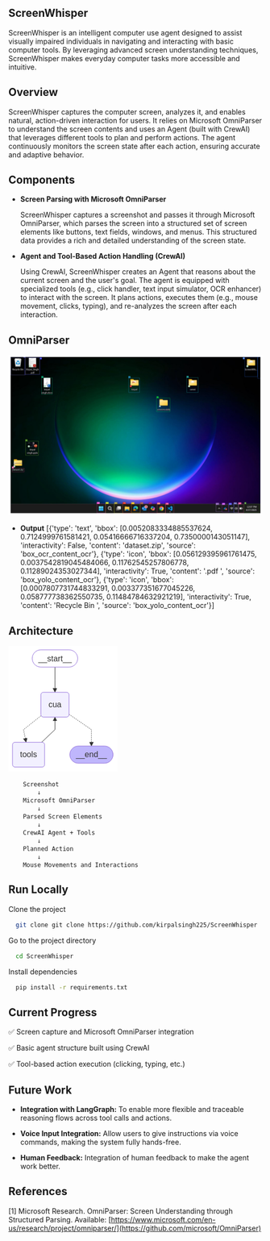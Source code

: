 
## ScreenWhisper

ScreenWhisper is an intelligent computer use agent designed to assist visually impaired individuals in navigating and interacting with basic computer tools. By leveraging advanced screen understanding techniques, ScreenWhisper makes everyday computer tasks more accessible and intuitive.

## Overview

ScreenWhisper captures the computer screen, analyzes it, and enables natural, action-driven interaction for users. It relies on Microsoft OmniParser to understand the screen contents and uses an Agent (built with CrewAI) that leverages different tools to plan and perform actions. The agent continuously monitors the screen state after each action, ensuring accurate and adaptive behavior.

## Components


- **Screen Parsing with Microsoft OmniParser**
  
  ScreenWhisper captures a screenshot and passes it through Microsoft OmniParser, which parses the screen into a structured set of screen elements like buttons, text fields, windows, and menus. This structured data provides a rich and detailed understanding of the screen state.

- **Agent and Tool-Based Action Handling (CrewAI)**

    Using CrewAI, ScreenWhisper creates an Agent that reasons about the current screen and the user's goal.
    The agent is equipped with specialized tools (e.g., click handler, text input simulator, OCR enhancer) to interact with the screen. It plans actions, executes them (e.g., mouse movement, clicks, typing), and re-analyzes the screen after each interaction.

## OmniParser 

![img](https://github.com/kirpalsingh225/ScreenWhisper/blob/main/artifacts/output.png)

- **Output**
  [{'type': 'text', 'bbox': [0.0052083334885537624, 0.7124999761581421, 0.05416666716337204, 0.7350000143051147], 'interactivity': False, 'content': 'dataset.zip', 'source': 'box_ocr_content_ocr'}, {'type': 'icon', 'bbox': [0.056129395961761475, 0.0037542819045484066, 0.11762545257806778, 0.11289024353027344], 'interactivity': True, 'content': '.pdf ', 'source': 'box_yolo_content_ocr'}, {'type': 'icon', 'bbox': [0.0007807731744833291, 0.003377351677045226, 0.058777738362550735, 0.11484784632921219], 'interactivity': True, 'content': 'Recycle Bin ', 'source': 'box_yolo_content_ocr'}]

## Architecture

![img](https://github.com/kirpalsingh225/ScreenWhisper/blob/main/artifacts/cua.png)

```
    Screenshot 
        ↓
    Microsoft OmniParser 
        ↓
    Parsed Screen Elements 
        ↓
    CrewAI Agent + Tools 
        ↓
    Planned Action 
        ↓
    Mouse Movements and Interactions
```


## Run Locally

Clone the project

```bash
  git clone git clone https://github.com/kirpalsingh225/ScreenWhisper

```

Go to the project directory

```bash
  cd ScreenWhisper
```

Install dependencies

```bash
  pip install -r requirements.txt
```


## Current Progress
✅ Screen capture and Microsoft OmniParser integration

✅ Basic agent structure built using CrewAI

✅ Tool-based action execution (clicking, typing, etc.)

## Future Work
- **Integration with LangGraph:**
  To enable more flexible and traceable reasoning flows across tool calls and actions.

- **Voice Input Integration:**
  Allow users to give instructions via voice commands, making the system fully hands-free.

- **Human Feedback:**
  Integration of human feedback to make the agent work better.



## References
[1] Microsoft Research. OmniParser: Screen Understanding through Structured Parsing.
Available: [https://www.microsoft.com/en-us/research/project/omniparser/](https://github.com/microsoft/OmniParser)


